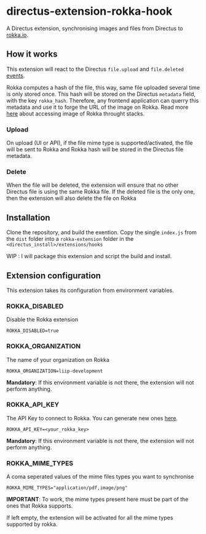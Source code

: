 # directus-extension-rokka-hook

A Directus extension, synchronising images and files from Directus to [rokka.io](https://rokka.io/).

## How it works
This extension will react to the Directus `file.upload` and `file.deleted` [events](https://docs.directus.io/extensions/hooks/#action-events).

Rokka computes a hash of the file, this way, same file uploaded several time is only stored once. This hash will be stored on the Directus `metadata` field, with the key `rokka_hash`. Therefore, any frontend application can querry this metadata and use it to forge the URL of the image on Rokka. Read more [here](https://rokka.io/documentation/guides/best-practices-for-stack-configurations.html) about accessing image of Rokka throught stacks.

### Upload
On upload (UI or API), if the file mime type is supported/activated, the file will be sent to Rokka and Rokka hash will be stored in the Directus file metadata.

### Delete
When the file will be deleted, the extension will ensure that no other Directus file is using the same Rokka file. If the deleted file is the only one, then the extension will also delete the file on Rokka

## Installation
Clone the repository, and build the exention. Copy the single `index.js` from the `dist` folder into a `rokka-extension` folder in the `<directus_install>/extensions/hooks`

WIP : I will package this extension and script the build and install.

## Extension configuration
This extension takes its configuration from environment variables.

### ROKKA_DISABLED
Disable the Rokka extension

```
ROKKA_DISABLED=true
```

### ROKKA_ORGANIZATION
The name of your organization on Rokka

```
ROKKA_ORGANIZATION=liip-development
```

**Mandatory**: If this environment variable is not there, the extension will not perform anything.

### ROKKA_API_KEY
The API Key to connect to Rokka. You can generate new ones [here](https://rokka.io/dashboard/#/apikeys).

```
ROKKA_API_KEY=<your_rokka_key>
```
**Mandatory**: If this environment variable is not there, the extension will not perform anything.

### ROKKA_MIME_TYPES
A coma seperated values of the mime files types you want to synchronise

```
ROKKA_MIME_TYPES="application/pdf,image/png"
```

**IMPORTANT**: To work, the mime types present here must be part of the ones that Rokka supports.

If left empty, the extension will be activated for all the mime types supported by rokka.
